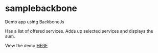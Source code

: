 # samplebackbone
Demo app using BackboneJs

Has a list of offered services.
Adds up selected services and displays the sum.

View the demo [HERE](http://aditya1208.github.io)
